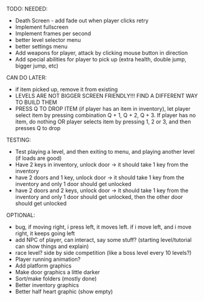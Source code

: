 TODO:
NEEDED:
- Death Screen - add fade out when player clicks retry
- Implement fullscreen
- Implement frames per second
- better level selector menu
- better settings menu
- Add weapons for player, attack by clicking mouse button in direction
- Add special abilities for player to pick up (extra health, double jump, bigger jump, etc)

CAN DO LATER:
- if item picked up, remove it from existing
- LEVELS ARE NOT BIGGER SCREEN FRIENDLY!!! FIND A DIFFERENT WAY TO BUILD THEM
- PRESS Q TO DROP ITEM (if player has an item in inventory), let player select item by pressing combination Q + 1, Q + 2, Q + 3. If player has no item, do nothing OR player selects item by pressing 1, 2 or 3, and then presses Q to drop

TESTING:
- Test playing a level, and then exiting to menu, and playing another level (if loads are good)
- Have 2 keys in inventory, unlock door -> it should take 1 key from the inventory
- have 2 doors and 1 key, unlock door -> it should take 1 key from the inventory and only 1 door should get unlocked
- have 2 doors and 2 keys, unlock door -> it should take 1 key from the inventory and only 1 door should get unlocked, then the other door should get unlocked

OPTIONAL:
- bug, if moving right, i press left, it moves left. if i move left, and i move right, it keeps going left
- add NPC of player, can interact, say some stuff? (starting level/tutorial can show things and explain)
- race level? side by side competition (like a boss level every 10 levels?)
- Player running animation?
- Add platform graphics
- Make door graphics a little darker
- Sort/make folders (mostly done)
- Better inventory graphics
- Better half heart graphic (show empty)